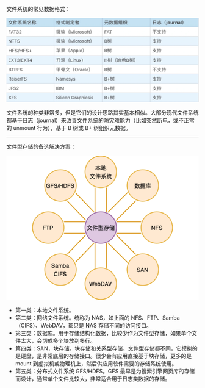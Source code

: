 文件系统的常见数据格式：

![](./images/文件系统格式.jpg)

文件系统的种类非常多，但是它们的设计思路其实基本相似。大部分现代文件系统都基于日志（journal）来改善文件系统的防灾难能力（比如突然断电，或不正常的 unmount 行为），基于 B 树或 B+ 树组织元数据。

------

文件型存储的备选解决方案：

![](./images/文件型存储备选方案.png)

- 第一类：本地文件系统。
- 第二类：网络文件系统。统称为 NAS，如上面的 NFS、FTP、Samba（CIFS）、WebDAV，都只是 NAS 存储不同的访问接口。
- 第三类：数据库。用于存储结构化数据，比较少作为文件型存储，如果单个文件太大，会切成多个块放到多行。
- 第四类：SAN，块存储。块存储和关系型存储、文件型存储都不同，它模拟的是硬盘，是非常底层的存储接口。很少会有应用直接基于块存储，更多的是 mount 到虚拟机或物理机上，然后供应用软件需要的存储系统使用。
- 第五类：分布式文件系统 GFS/HDFS。GFS 最早是为搜索引擎网页库的存储而设计，通常单个文件比较大，非常适合用于日志类数据的存储。